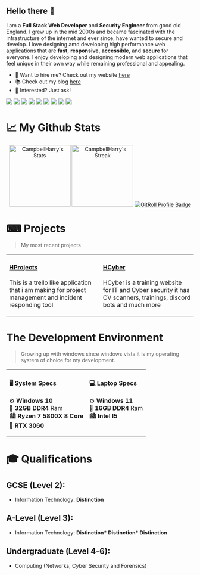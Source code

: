## Hello there 👋

I am a **Full Stack Web Developer** and **Security Engineer** from good old England. I grew up in the mid 2000s and became fascinated with the infrastructure of the internet and ever since, have wanted to secure and develop.
I love designing amd developing high performance web applications that are **fast**, **responsive**, **accessible**, and **secure** for everyone.
I enjoy developing and designing modern web applications that feel unique in their own way while remaining professional and appealing.
<ul>
  <li>
    💼 Want to hire me? Check out my website <a href="https://hdev.uk">here</a>
  </li>
  <li>
    📚 Check out my blog <a href="https://hdev.uk/blog">here</a>
  </li>
  <li>
    💬 Interested? Just ask!
  </li>
</ul>

<div class="badges-intro">
  
<img src="https://img.shields.io/badge/JavaScript-F7DF1E?style=for-the-badge&logo=JavaScript&logoColor=white">
<img src="https://img.shields.io/badge/Node.js-43853D?style=for-the-badge&logo=node.js&logoColor=white">
<img src="https://img.shields.io/badge/TypeScript-007ACC?style=for-the-badge&logo=typescript&logoColor=white">
<img src="https://img.shields.io/badge/HTML5-E34F26?style=for-the-badge&logo=html5&logoColor=white">
<img src="https://img.shields.io/badge/CSS3-1572B6?style=for-the-badge&logo=css3&logoColor=white">
<img src="https://img.shields.io/badge/React-20232A?style=for-the-badge&logo=react&logoColor=61DAFB">
<img src="https://img.shields.io/badge/Tailwind_CSS-38B2AC?style=for-the-badge&logo=tailwind-css&logoColor=white">
<img src="https://img.shields.io/badge/MySQL-00000F?style=for-the-badge&logo=mysql&logoColor=white">
<img src="https://img.shields.io/badge/Next.js-000?logo=nextdotjs&logoColor=fff&style=for-the-badge">

</div>

# 📈 My Github Stats 
<div align="center">
    <img src="https://github-readme-stats.vercel.app/api?username=CampbellHarry&theme=tokyonight&show_icons=true&hide_border=true&count_private=true" alt="CampbellHarry's Stats" height="165">
    <img src="https://github-readme-streak-stats.herokuapp.com/?user=CampbellHarry&theme=tokyonight&hide_border=true" alt="CampbellHarry's Streak" height="165">
    <a href="https://gitroll.io/profile/uCcpUIsIuAkVjbFTgDru6TLAMlSa2" target="_blank"><img src="https://gitroll.io/api/badges/profiles/v1/uCcpUIsIuAkVjbFTgDru6TLAMlSa2?theme=dark" alt="GitRoll Profile Badge"/></a>
</div>

# ⌨ Projects

> My most recent projects

<div>
  <table>
    <tr>
  <td valign="top" width="50%">
    
  #### <a href="https://github.com/Hdev-Group/HProjects">HProjects</a>

  This is a trello like application that i am making for project management and incident responding tool
  </td>
    <td valign="top" width="50%">
    
  #### <a href="https://github.com/Hdev-Group/HCyber">HCyber</a> 

  HCyber is a training website for IT and Cyber security it has CV scanners, trainings, discord bots and much more
  </td>
  </tr>
  </table>
  </div>

# The Development Environment

> Growing up with windows since windows vista it is my operating system of choice for my development.

<div>
  <table>
    <tr>
  <td valign="top">
  
  #### 🖥 System Specs

  ⚙ **Windows 10** <br>
  🐏 **32GB DDR4** Ram <Br>
   🏙 **Ryzen 7 5800X 8 Core** <br>
   🤖 **RTX 3060**
  
  </td>
  <td valign="top">
  
  #### 💻 Laptop Specs

  ⚙ **Windows 11** <br>
  🐏 **16GB DDR4** Ram <Br>
   🏙 **Intel I5** <br>
  </td>
    </tr>
  </table>
</div>

# 🎓 Qualifications
## GCSE (Level 2):
- Information Technology: <b>Distinction</b>
## A-Level (Level 3):
- Information Technology: <b>Distinction* Distinction* Distinction</b>
## Undergraduate (Level 4-6):
- Computing (Networks, Cyber Security and Forensics)
